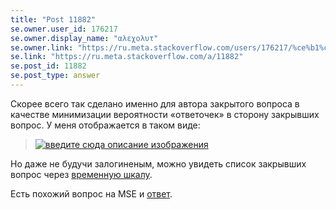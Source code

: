 ```yaml
---
title: "Post 11882"
se.owner.user_id: 176217
se.owner.display_name: "αλεχολυτ"
se.owner.link: "https://ru.meta.stackoverflow.com/users/176217/%ce%b1%ce%bb%ce%b5%cf%87%ce%bf%ce%bb%cf%85%cf%84"
se.link: "https://ru.meta.stackoverflow.com/a/11882"
se.post_id: 11882
se.post_type: answer
---
```

<p>Скорее всего так сделано именно для автора закрытого вопроса в качестве минимизации вероятности «ответочек» в сторону закрывших вопрос. У меня отображается в таком виде:</p>
<blockquote>
<p><a href="https://i.stack.imgur.com/7qKy4.jpg" rel="nofollow noreferrer"><img src="https://i.stack.imgur.com/7qKy4.jpg" alt="введите сюда описание изображения" /></a></p>
</blockquote>
<p>Но даже не будучи залогиненым, можно увидеть список закрывших вопрос через <a href="https://ru.stackoverflow.com/posts/1376224/timeline">временную шкалу</a>.</p>
<p>Есть похожий вопрос на MSE и <a href="https://meta.stackexchange.com/a/340341/339911">ответ</a>.</p>
